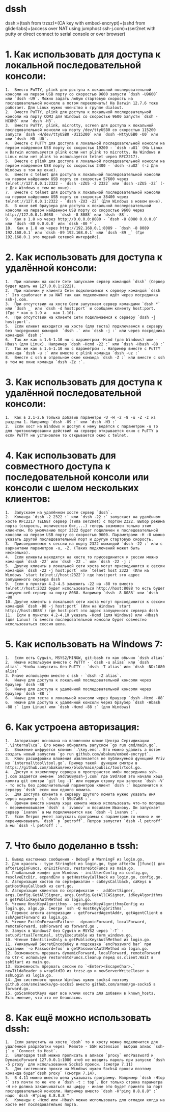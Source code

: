 # dssh

dssh:=(tssh from trzsz)+(CA key with embed-encrypt)+(sshd from gliderlabs)+(access over NAT using jumphost ssh-j.com)+(ser2net with putty or direct connect to serial console or over browser)

# 1.    Как использовать для доступа к локальной последовательной консоли:
    1.  Вместо PuTTY, plink для доступа к локальной последовательной консоли на первом USB порту со скоростью 9600 запусти `dssh -U9600` или `dssh -U9`. Можно задать любую стартовую скорость на последовательной консоле а потом переключать! На Darwin 12.7.6 тоже работает. Для Linux нужно членство в группе dialout.
    2.  Вместо PuTTY, plink для доступа к локальной последовательной консоли на порту COM3 для Windows со скоростью 9600 запусти `dssh -HCOM3` или `dssh -H3`.
    3.  Вместо PuTTY, plink, microtty, screen для доступа к локальной последовательной консоли на порту /dev/ttyUSB0 со скоростью 115200 запусти `dssh -H/dev/ttyUSB0 -U115200` или `dssh -HttyUSB0 -U0` или или `dssh -H0 -U0`.
    4.  Вместе с PuTTY для доступа к локальной последовательной консоли на первом найденном USB порту со скоростью 19200 - `dssh -uU1` (На Linux и Darwin используется plink если нет plink то microtty. На Windows и Linux если нет plink то используется telnet через RFC2217).
    5.  Вместе с plink для доступа к локальной последовательной консоли на первом найденном USB порту со скоростью 2400 - `dssh -zuU2` (-z Для Windows в том же окне).
    6.  Вместе с telnet для доступа к локальной последовательной консоли на первом найденном USB порту со скоростью 57600 через telnet://127.0.0.1:2322 - `dssh -zZU5 -2 2322` или `dssh -zZU5 -22` (-z Для Windows в том же окне).
    7.  Вместе с telnet для доступа к локальной последовательной консоли на первом найденном USB порту со скоростью 38400 через telnet://127.0.0.1:2322 - `dssh -ZU3 -22` (Для Windows в новом окне).
    8.  В окне веб браузера для доступа к локальной последовательной консоли на первом найденном USB порту со скоростью 9600 через http://127.0.0.1:8088 - `dssh -8 8088` или `dssh -88`.
    9.  Как в 1.8 но через http://0.0.0.0:8080 - `dssh -8 8080 0.0.0.0` или `dssh -80 0.0.0.0` или `dssh -80 *`.
    10.  Как в 1.8 но через http://192.168.0.1:8089 - `dssh -8 8089 192.168.0.1` или `dssh -89 192.168.0.1` или `dssh -89 _` (Где 192.168.0.1 это первый сетевой интерфейс).

# 2.    Как использовать для доступа к удалённой консоли:
    1.  При наличии на хосте Сети запускаем сервер командой `dssh` (Сервер будет ждать на 127.0.0.1:2222).
    2.  При наличии у клиента Сети подключаемся к серверу командой `dssh :` Это сработает и за NAT так как подключение идёт через посредника ssh-j.com.
    3.  При отсутствии на хосте Сети запускаем сервер командами `dssh *` или `dssh _` или `dssh -d host:port` и сообщаем клиенту host:port. (Где * как в 1.9 а _ как 1.10).
    4.  При отсутствии на клиенте Сети подключаемся к серверу `dssh -j host:port`.
    5.  Если клиент находится на хосте (для теста) подключаемся к серверу без посредников комндой  `dssh .` или `dssh -j :` или через посредника командой `dssh :` 
    6.  Так же как в 1.6-1.10 но с параметром -Hcmd (для Windows) или -Hbash (для Linux). Например `dssh -Hcmd -22 :` или `dssh -Hbash -88 :` 
    7.  Так же как в 1.6-1.10 но с параметром :. Например вместе с PuTTY команда `dssh -u :` или вместе c plink команда `dssh -uz :`
    8.  Вместе с ssh в отдельном окне команда `dssh -Z :` или вместе с ssh в том же окне команда `dssh -Zz :`.

# 3.    Как использовать для доступа к удалённой последовательной консоли:

    1.  Как в 2.1-2.6 только добавив параметры -U -H -2 -8 -u -Z -z из раздела 1. Например `dssh -U9 :` или `dssh -H3 :`
    2.  Если хост на Windows и доступ к нему ведётся с параметром -u то для протоколировании действий на сервере открывается окно с PuTTY а если PuTTY не установлен то открывается окно с telnet.
 
# 4.    Как использовать для совместного доступа к последовательной консоли или консоли с шелом нескольких клиентов:
    1.  Запускаем на удалённом хосте сервер `dssh`.
    2.  Команда `dssh -2 2322 :` или `dssh -22 :` запускает на удалённом хосте RFC2217 TELNET сервер (типа ser2net) с портом 2322. Выбор режима порта (скорость, количество бит,...) теперь возможен только этим клиентом. По умолчанию порт 2322 будет подключен к последовательной консоли на первом USB порту со скоростью 9600. Параметрами -H -U можно указать другой последовательный порт и другую стартовую скорость.
    3.  Присоединяемся к сессии на порту 2322 командой `dssh -22 :` или с вариантами параметров -u, -Z. (Таких подключений может быть несколько).
    4.  Если клиенты находятся на хосте то присоединится к сессии можно командой `dssh -22` или `dssh -22 .` или `dssh -22 -j :`
    5.  Другие клиенты в локальной сети хоста могут присоединится к сессии командой `dssh -22 -j host:port` или `telnet host 2322` (Или на Windows `start telnet://host:2322`) где host:port это адрес запущенного сервера dssh
    9.  Если в пунктах 4.2-4.5 заменить -22 на -88 то вместо telnet://host:2322 будет использоваться http://host:8088 то есть будет запущен веб-сервер на порту 8088. Например `dssh -8 8088` или `dssh -88`
    10. Другие клиенты в локальной сети хоста могут присоединится к сессии командой `dssh -88 -j host:port` (Или на Windows `start http://host:8088`) где host:port это адрес запущенного сервера dssh
    11.  Если в пунктах 4.2-4.10 указать -Hcmd (для Windows) или -Hbash (для Linux) то вместо последовательной консоли будет совместно использоваться сессия шела.

# 5.    Как использовать на Windows 7:
    1.  Если есть Cygwin, MSYS2/MINGW, git-bash то как обычно `dssh alias`
    2.  Иначе используем вместе с PuTTY - `dssh -u alias` или `dssh alias`. Чтобы запустить без PuTTY - `dssh -T alias` или `dssh -ND:1080 alias`
    3. Иначе используем вместе с ssh - `dssh -Z alias`.
    4.  Иначе для доступа к локальной последовательной консоли через браузер `dssh -88`
    5.  Иначе для доступа к удалённой последовательной консоли через браузер `dssh -88 :`
    6.  Иначе для теста к локальной консоли через браузер `dssh -Hcmd -88`
    6.  Иначе для доступа к удалённой консоли через браузер `dssh -Hbash -88 :` (для Linux) или `dssh -Hcmd -88 :` (для Windows)

# 6.    Как устроена авторизация:
    1.  Авторизация основана на вложенном ключе Центра Сертификации `.\internal\ca`. Его можно обновлять запуском `go run cmd/main.go`.
    2.  Вложение шифруется ключом `.\key.enc`. Его можно удалить а потом создать новый запустив `go run github.com/abakum/embed-encrypt`.
    3.  Ключ расшифровки вложения извлекается не публикуемой функцией Priv из `internal\tool\tool.go`. Пример такой  функции смотри в https://github.com/abakum/eex/blob/main/public/tool/tool.go.
    4.  Доступ к экземпляру сервера в пространстве имён посредника ssh-j.com задаётся именем `59d7a68@ssh-j.com` где 59d7a68 это начало хэша комита git смотри `git log -1` или первую строку при запуске `dssh -V` - то есть без дополнительный параметров клиент `dssh :` подключится к серверу `dssh` если они одного комита.
    5.  Для доступа клиента к серверу другого комита нужно указать имя через параметр -l `dssh -l 59d7a68 :`.
    6.  Врочем вместо начала хэша комита можно использовать что-то попроще - переименовываем `dssh` в `ivanov` и посылаем Иванову. Он запускает сервер `ivanov` а мы подключаемтся как `dssh -l ivanov :`.
    7.  Если Петров умеет запускать программы с параметром то можно и не переименовывать `dssh` в `petroff`. Петров запустит `dssh -l petroff` а мы `dssh -l petroff :`.

# 7.    Что было доделанно в tssh:
    1. Вывод кастомных сообщения - DebugF и WarningF из login.go.
    2. Для красоты - type StringSet из login.go, type afterDo []func() для afterLoginFuncs, onExitFuncs, restoreStdFuncs из main.go.
    3. Глобальный конфиг для Windows - initUserConfig из config.go, resolveEtcDir, expandEnv в getHostKeyCallback из login.go, config.go.
    4. Авторизация хостов по сертификатам - caKeysCallback, caKeys в getHostKeyCallback из cert.go.
    5. Авторизация клиентов по сертификатам -  addCertSigner, args.Config.GetAllSigner, args.Config.GetAllCASigner, idKeyAlgorithms в getPublicKeysAuthMethod из login.go.
    6. Чтение HostKeyAlgorithms - setupHostKeyAlgorithmsConfig из login.go, algo.go. Смотри `ssh -Q HostKeyAlgorithms`.
    7. Перенос агента авторизации - getForwardAgentAddr, getAgentClient в sshAgentForward из login.go.
    8. Чтение ExitOnForwardFailure - dynamicForward, localForward, remoteForward, sshForward из forward.go .
    9. Запуск в Windows7 без Cygwin и MSYS2 через `-T` - setupVirtualTerminal, sttyExecutable из term_windows.go.
    10. Чтение IdentitiesOnly в getPublicKeysAuthMethod из login.go.
    11. Уникальный SecretEncodeKey и подсказка `encPassword bar` при указании `-o Password=foo` в getPasswordAuthMethod из login.go.
    12. Возможность прервать dynamicForward, localForward, remoteForward  по Ctr-C используя restoreStdFuncs.Cleanup перед ss.client.Wait в sshStart из main.go.
    13. Возможность прервать сессию по `<Enter><EscapeChar>.` newTildaReader в wrapStdIO из trzsz.go и newServerWriteCloser в sshLogin из login.go.
    14. Для системного прокси Windows нужен socks4 поэтому github.com/smeinecke/go-socks5 вместо github.com/armon/go-socks5 в forward.go.
    15. goScanHostKeys ищет все ключи хоста для добавки в known_hosts. Есть мнение, что это не безопасно.

# 8.    Как ещё можно использовать dssh:
    1.  Если запустить на хосте `dssh` то к хосту можно подключится для удалённой разработки через `Remote - SSH extension` выбрав алиас `ssh-j` в `Connect to Host`.
    2.  Благодаря tssh можно прописать в алиасе `proxy` encPassword и DynamicForward 127.0.0.1:1080 чтоб не вводить пароль при запуске `dssh -5 proxy` для использования Socks5 прокси. (смотри 7.11)
    3.  Для системного прокси на Windows нужен Socks4 прокси поэтому команда будет`dssh proxy` (смотри 7.14).
    5.  В 4.11 можно вместо шела указывать программу. Например `dssh -Htop :` это почти то же что и `dssh -t : top`. Вот только строка параметра -H не должна заканчиваться на цифру - иначе это будет принято за порт последовательной консоли. Например вместо `dssh -H"ping 8.8.8.8" :` надо `dssh -H"ping 8.8.8.8 "
    6.  Команды с -Hcmd или -Hbash можно использовать для отладки когда на хосте нет последовательно порта.